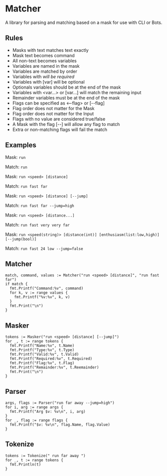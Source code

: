 # Matcher

A library for parsing and matching based on a mask for use with CLI or Bots.


## Rules

- Masks with text matches text exactly
- Mask text becomes command
- All non-text becomes variables
- Variables are named in the mask
- Variables are matched by order
- Variables with <var> will be required
- Variables with [var] will be optional
- Optionals variables should be at the end of the mask
- Variables with <var...> or [var...] will match the remaining input
- Remainder variables must be at the end of the mask
- Flags can be specified as <--flag> or [--flag]
- Flag order does not matter for the Mask
- Flag order does not matter for the Input
- Flags with no value are considered true/false
- A Mask with the flag [--] will allow any flag to match
- Extra or non-matching flags will fail the match


## Examples

Mask: `run`

Match: `run`


Mask: `run <speed> [distance]`

Match: `run fast far`


Mask: `run <speed> [distance] [--jump]`

Match: `run fast far --jump=high`


Mask: `run <speed> [distance...]`

Match: `run fast very very far`


Mask: `run <speed(string)> [distance(int)] [enthusiasm(list:low,high)] [--jump(bool)]`

Match: `run fast 24 low --jump=false`


## Matcher

```
match, command, values := Matcher("run <speed> [distance]", "run fast far")
if match {
  fmt.Printf("Command:%v", command)
  for k, v := range values {
    fmt.Printf("%v:%v", k, v)
  }
  fmt.Print("\n")
}
```


## Masker

```
tokens := Masker("run <speed> [distance] [--jump]")
for _, t := range tokens {
  fmt.Printf("Name:%v", t.Name)
  fmt.Printf("Type:%v", t.Type)
  fmt.Printf("Valid:%v", t.Valid)
  fmt.Printf("Required:%v", t.Required)
  fmt.Printf("Flag:%v", t.Flag)
  fmt.Printf("Remainder:%v", t.Reemainder)
  fmt.Print("\n")
}
```


## Parser

```
args, flags := Parser("run far away --jump=high")
for i, arg := range args {
  fmt.Printf("Arg $v: %v\n", i, arg)
}
for _, flag := range flags {
  fmt.Printf("$v: %v\n", flag.Name, flag.Value)
}
```


## Tokenize

```
tokens := Tokenize(" run far away ")
for _, t := range tokens {
  fmt.Println(t)
}
```

